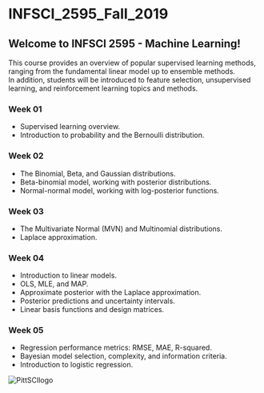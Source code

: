 # INFSCI_2595_Fall_2019
## Welcome to INFSCI 2595 - Machine Learning!  
This course provides an overview of popular supervised learning methods, ranging from the fundamental linear model up to ensemble methods.  
In addition, students will be introduced to feature selection, unsupervised learning, and reinforcement learning topics and methods.

### Week 01
* Supervised learning overview.  
* Introduction to probability and the Bernoulli distribution.  

### Week 02
* The Binomial, Beta, and Gaussian distributions.  
* Beta-binomial model, working with posterior distributions.  
* Normal-normal model, working with log-posterior functions.  

### Week 03
* The Multivariate Normal (MVN) and Multinomial distributions.
* Laplace approximation.  

### Week 04
* Introduction to linear models.
* OLS, MLE, and MAP.
* Approximate posterior with the Laplace approximation.
* Posterior predictions and uncertainty intervals.
* Linear basis functions and design matrices.

### Week 05
* Regression performance metrics: RMSE, MAE, R-squared.
* Bayesian model selection, complexity, and information criteria.
* Introduction to logistic regression.

![PittSCIlogo](https://pbs.twimg.com/profile_images/881872023546408960/coamC-xz_400x400.jpg)
